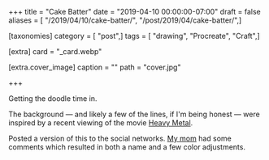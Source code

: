 +++
title = "Cake Batter"
date = "2019-04-10 00:00:00-07:00"
draft = false
aliases = [ "/2019/04/10/cake-batter/", "/post/2019/04/cake-batter/",]

[taxonomies]
category = [ "post",]
tags = [ "drawing", "Procreate", "Craft",]

[extra]
card = "_card.webp"

[extra.cover_image]
caption = ""
path = "cover.jpg"

+++

Getting the doodle time in.
<!--more-->

The background — and likely a few of the lines, if I'm being honest — were inspired
by a recent viewing of the movie [Heavy Metal][].

[Heavy Metal]: https://en.wikipedia.org/wiki/Heavy_Metal_(film)

Posted a version of this to the social networks. [My mom][] had some comments which
resulted in both a name and a few color adjustments.

[My mom]: https://shellybedsaul.com/